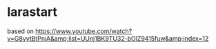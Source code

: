 # larastart
based on https://www.youtube.com/watch?v=G8vytBtPnjA&amp;list=UUnj1BK9TU32-bOlZ9415fuw&amp;index=12
